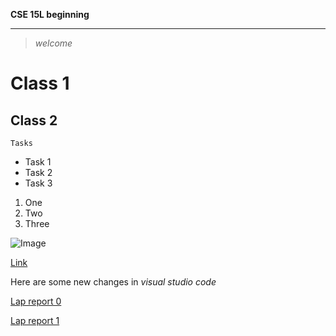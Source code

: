 **CSE 15L beginning**

---

> *welcome*

# Class 1

## Class 2

`Tasks`
* Task 1
* Task 2
* Task 3

1. One
2. Two
3. Three

![Image](http://url/a.png)

[Link](http://a.com)

Here are some new changes in *visual studio code*

[Lap report 0](https://aure361.github.io/cse15l-lab-reports/lab-report-1-week-0.html)

[Lap report 1](https://aure361.github.io/cse15l-lab-reports/lab-report-1-week-0.html)
